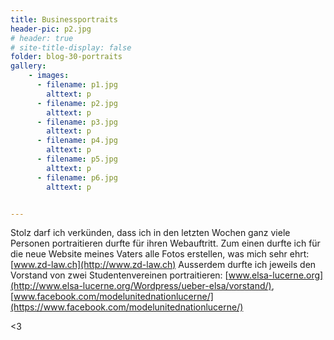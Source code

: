 ```yaml
---
title: Businessportraits
header-pic: p2.jpg
# header: true
# site-title-display: false
folder: blog-30-portraits
gallery: 
    - images:
      - filename: p1.jpg
        alttext: p
      - filename: p2.jpg
        alttext: p
      - filename: p3.jpg
        alttext: p
      - filename: p4.jpg
        alttext: p
      - filename: p5.jpg
        alttext: p
      - filename: p6.jpg
        alttext: p


---
```


Stolz darf ich verkünden, dass ich in den letzten Wochen ganz viele Personen portraitieren durfte für ihren Webauftritt.
Zum einen durfte ich für die neue Website meines Vaters alle Fotos erstellen, was mich sehr ehrt: [www.zd-law.ch](http://www.zd-law.ch)
Ausserdem durfte ich jeweils den Vorstand von zwei Studentenvereinen portraitieren:
[www.elsa-lucerne.org](http://www.elsa-lucerne.org/Wordpress/ueber-elsa/vorstand/),
[www.facebook.com/modelunitednationlucerne/](https://www.facebook.com/modelunitednationlucerne/)

&lt;3
